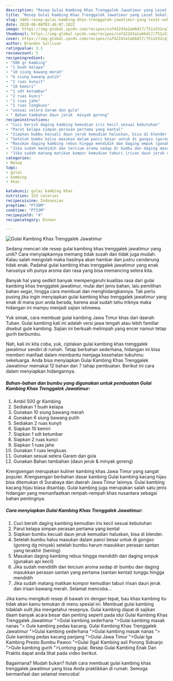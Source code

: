 ```yaml
---
description: "Resep Gulai Kambing Khas Trenggalek Jawatimur yang Lezat Sekali"
title: "Resep Gulai Kambing Khas Trenggalek Jawatimur yang Lezat Sekali"
slug: 3465-resep-gulai-kambing-khas-trenggalek-jawatimur-yang-lezat-sekali
date: 2020-08-08T03:46:07.182Z
image: https://img-global.cpcdn.com/recipes/caf42243a1a66d17/751x532cq70/gulai-kambing-khas-trenggalek-jawatimur-foto-resep-utama.jpg
thumbnail: https://img-global.cpcdn.com/recipes/caf42243a1a66d17/751x532cq70/gulai-kambing-khas-trenggalek-jawatimur-foto-resep-utama.jpg
cover: https://img-global.cpcdn.com/recipes/caf42243a1a66d17/751x532cq70/gulai-kambing-khas-trenggalek-jawatimur-foto-resep-utama.jpg
author: Brandon Sullivan
ratingvalue: 3.1
reviewcount: 5
recipeingredient:
- "500 gr Kambing"
- "1 buah kelapa"
- "10 siung bawang merah"
- "6 siung bawang putih"
- "2 ruas kunyit"
- "10 kemiri"
- "1 sdt ketumbar"
- "2 ruas kunci"
- "1 ruas jahe"
- "1 ruas lengkuas"
- "sesuai selera Garam dan gula"
- " Bahan tambahan daun jeruk  minyak goreng"
recipeinstructions:
- "Cuci bersih daging kambing kemudian iris kecil sesuai kebutuhan"
- "Parut kelapa simpan perasan pertama yang kental"
- "Siapkan bumbu kecuali daun jeruk kemudian haluskan, bisa di blender."
- "Setelah bumbu halus masukan dalam panci besar untuk di gongso (goreng dg minyak) setelah bumbu harum masukkan perasan santan yang terakhir (bening)"
- "Masukan daging kambing rebus hingga mendidih dan daging empuk (gunakan api kecil)"
- "Jika sudah mendidih dan tercium aroma sedap dr bumbu dan daging masukkan perasan santan yang pertama (santan kental) tunggu hingga mendidih"
- "Jika sudah matang matikan kompor kemudian taburi irisan daun jeruk dan irisan bawang merah. Selamat mencoba..."
categories:
- Resep
tags:
- gulai
- kambing
- khas

katakunci: gulai kambing khas 
nutrition: 153 calories
recipecuisine: Indonesian
preptime: "PT38M"
cooktime: "PT33M"
recipeyield: "4"
recipecategory: Dinner

---
```



![Gulai Kambing Khas Trenggalek Jawatimur](https://img-global.cpcdn.com/recipes/caf42243a1a66d17/751x532cq70/gulai-kambing-khas-trenggalek-jawatimur-foto-resep-utama.jpg)

Sedang mencari ide resep gulai kambing khas trenggalek jawatimur yang unik? Cara menyiapkannya memang tidak susah dan tidak juga mudah. Kalau salah mengolah maka hasilnya akan hambar dan justru cenderung tidak enak. Padahal gulai kambing khas trenggalek jawatimur yang enak harusnya sih punya aroma dan rasa yang bisa memancing selera kita.

Banyak hal yang sedikit banyak mempengaruhi kualitas rasa dari gulai kambing khas trenggalek jawatimur, mulai dari jenis bahan, lalu pemilihan bahan segar, hingga cara membuat dan menghidangkannya. Tak perlu pusing jika ingin menyiapkan gulai kambing khas trenggalek jawatimur yang enak di mana pun anda berada, karena asal sudah tahu triknya maka hidangan ini mampu menjadi sajian istimewa.

Yuk simak, cara membuat gulai kambing Jawa Timur khas dari daerah Tuban. Gulai kambing kali ini adalah versi jawa tengah atau lebih familiar disebut gule kambing. Sajian ini berkuah melimpah yang encer namun tetap gurih berbumbu.


Nah, kali ini kita coba, yuk, ciptakan gulai kambing khas trenggalek jawatimur sendiri di rumah. Tetap berbahan sederhana, hidangan ini bisa memberi manfaat dalam membantu menjaga kesehatan tubuhmu sekeluarga. Anda bisa menyiapkan Gulai Kambing Khas Trenggalek Jawatimur memakai 12 bahan dan 7 tahap pembuatan. Berikut ini cara dalam menyiapkan hidangannya.

<!--inarticleads1-->

##### Bahan-bahan dan bumbu yang digunakan untuk pembuatan Gulai Kambing Khas Trenggalek Jawatimur:

1. Ambil 500 gr Kambing
1. Sediakan 1 buah kelapa
1. Gunakan 10 siung bawang merah
1. Gunakan 6 siung bawang putih
1. Sediakan 2 ruas kunyit
1. Siapkan 10 kemiri
1. Siapkan 1 sdt ketumbar
1. Siapkan 2 ruas kunci
1. Siapkan 1 ruas jahe
1. Gunakan 1 ruas lengkuas
1. Gunakan sesuai selera Garam dan gula
1. Gunakan  Bahan tambahan (daun jeruk &amp; minyak goreng)


Krengsengan merupakan kuliner kambing khas Jawa Timur yang sangat populer. Krengsengan berbahan dasar kambing Gulai kambing kacang hijau bisa ditemukan di Surabaya dan daerah Jawa Timur lainnya. Gulai kambing kacang hijau biasa disantap. Gulai kambing juga merupakan salah satu jenis hidangan yang memanfaatkan rempah-rempah khas nusantara sebagai bahan pentingnya. 

<!--inarticleads2-->

##### Cara menyiapkan Gulai Kambing Khas Trenggalek Jawatimur:

1. Cuci bersih daging kambing kemudian iris kecil sesuai kebutuhan
1. Parut kelapa simpan perasan pertama yang kental
1. Siapkan bumbu kecuali daun jeruk kemudian haluskan, bisa di blender.
1. Setelah bumbu halus masukan dalam panci besar untuk di gongso (goreng dg minyak) setelah bumbu harum masukkan perasan santan yang terakhir (bening)
1. Masukan daging kambing rebus hingga mendidih dan daging empuk (gunakan api kecil)
1. Jika sudah mendidih dan tercium aroma sedap dr bumbu dan daging masukkan perasan santan yang pertama (santan kental) tunggu hingga mendidih
1. Jika sudah matang matikan kompor kemudian taburi irisan daun jeruk dan irisan bawang merah. Selamat mencoba...


Jika kamu mengikuti resep di bawah ini dengan tepat, bau khas kambing itu tidak akan kamu temukan di menu spesial ini. Membuat gulai kambing tidaklah sulit jika mengetahui resepnya. Gulai kambing dapat di sajikan daam banyak acara besar dan penting seperti pada idul Gulai Kambing Khas Trenggalek Jawatimur &#34;&gt;Gulai kambing sederhana &#34;&gt;Gulai kambing masak nanas &#34;&gt; Gule kambing pedas kacang. Gulai Kambing Khas Trenggalek Jawatimur &#34;&gt;Gulai kambing sederhana &#34;&gt;Gulai kambing masak nanas &#34;&gt; Gule kambing pedas kacang panjang &#34;&gt;Gulai Jawa Timur &#34;&gt;Gulai Iga Kambing Presto Bumbu Pawon &#34;&gt;Gulai (Iga) Kambing asli Porong Sidoarjo &#34;&gt;Gule kambing gurih &#34;&gt;Lontong gulai. Resep Gulai Kambing Enak Dan Praktis dapat anda lihat pada video berikut. 

Bagaimana? Mudah bukan? Itulah cara membuat gulai kambing khas trenggalek jawatimur yang bisa Anda praktikkan di rumah. Semoga bermanfaat dan selamat mencoba!
